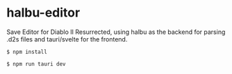 # halbu-editor

Save Editor for Diablo II Resurrected, using halbu as the backend for parsing .d2s files and tauri/svelte for the frontend.
```
$ npm install

$ npm run tauri dev
```